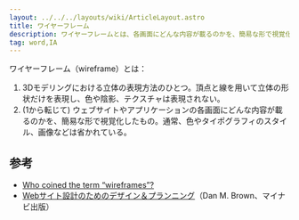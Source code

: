 ```yaml
---
layout: ../../../layouts/wiki/ArticleLayout.astro
title: ワイヤーフレーム
description: ワイヤーフレームとは、各画面にどんな内容が載るのかを、簡易な形で視覚化したもの。
tag: word,IA
---
```

ワイヤーフレーム（wireframe）とは：

1. 3Dモデリングにおける立体の表現方法のひとつ。頂点と線を用いて立体の形状だけを表現し、色や陰影、テクスチャは表現されない。
2. (1から転じて) ウェブサイトやアプリケーションの各画面にどんな内容が載るのかを、簡易な形で視覚化したもの。通常、色やタイポグラフィのスタイル、画像などは省かれている。

## 参考

- [Who coined the term “wireframes”?](https://whitneyhess.com/blog/2008/11/02/who-coined-the-term-wireframes/)
- [Webサイト設計のためのデザイン＆プランニング](https://book.mynavi.jp/ec/products/detail/id=28181)（Dan M. Brown、マイナビ出版）